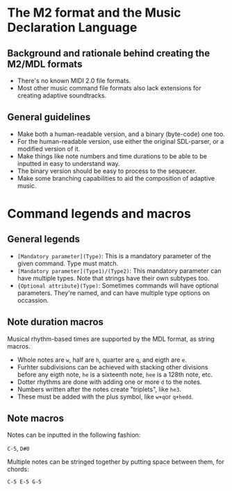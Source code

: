 # The M2 format and the Music Declaration Language

## Background and rationale behind creating the M2/MDL formats

* There's no known MIDI 2.0 file formats.
* Most other music command file formats also lack extensions for creating adaptive soundtracks.

## General guidelines

* Make both a human-readable version, and a binary (byte-code) one too.
* For the human-readable version, use either the original SDL-parser, or a modified version of it.
* Make things like note numbers and time durations to be able to be inputted in easy to understand way.
* The binary version should be easy to process to the sequecer.
* Make some branching capabilities to aid the composition of adaptive music.

# Command legends and macros

## General legends

* `[Mandatory parameter](Type)`: This is a mandatory parameter of the given command. Type must match.
* `[Mandatory parameter](Type1)/(Type2)`: This mandatory parameter can have multiple types. Note that strings have their own subtypes too.
* `{Optional attribute}(Type)`: Sometimes commands will have optional parameters. They're named, and can have multiple type options on occassion.

## Note duration macros

Musical rhythm-based times are supported by the MDL format, as string macros.

* Whole notes are `w`, half are `h`, quarter are `q`, and eigth are `e`.
* Furhter subdivisions can be achieved with stacking other divisions before any eigth note, `he` is a sixteenth note, `hee` is a 128th note, etc.
* Dotter rhythms are done with adding one or more `d` to the notes.
* Numbers written after the notes create "triplets", like `he3`.
* These must be added with the plus symbol, like `w+q`or `q+hedd`.

## Note macros

Notes can be inputted in the following fashion:

`C-5`, `D#0`

Multiple notes can be stringed together by putting space between them, for chords:

`C-5 E-5 G-5`
